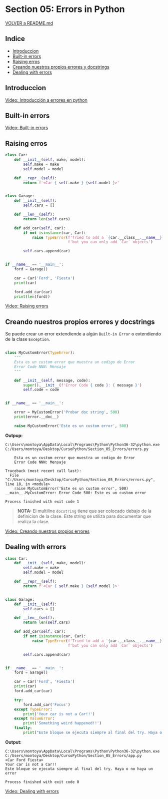 ﻿# Section 05: Errors in Python

[VOLVER a README.md](README.md)

## Indice

* [Introduccion](#introduccion)
* [Built-in errors](#built-in-errors)
* [Raising erros](#raising-errors)
* [Creando nuestros propios errores y docstrings](#creando-nuestros-propios-errores-y-docstrings)
* [Dealing with errors](#dealing-with-errors)

## Introduccion

[Video: Introducción a errores en python](https://www.udemy.com/the-complete-python-course/learn/v4/t/lecture/9445238?start=0)

## Built-in errors

[Video: Built-in errors](https://www.udemy.com/the-complete-python-course/learn/v4/t/lecture/9445244?start=0)

## Raising erros

```python
class Car:
    def __init__(self, make, model):
        self.make = make
        self.model = model

    def __repr__(self):
        return f'<Car { self.make } {self.model }>'


class Garage:
    def __init__(self):
        self.cars = []

    def __len__(self):
        return len(self.cars)

    def add_car(self, car):
        if not isinstance(car, Car):
            raise TypeError(f'Tried to add a `{car.__class__.__name__}` to the garage, '
                            f'but you can only add `Car` objects')

        self.cars.append(car)


if __name__ == '__main__':
    ford = Garage()

    car = Car('Ford', 'Fiesta')
    print(car)

    ford.add_car(car)
    print(len(ford))
```

[Video: Raising errors](https://www.udemy.com/the-complete-python-course/learn/v4/t/lecture/9445250?start=0)


## Creando nuestros propios errores y docstrings


Se puede crear un error extendiende a algún ``Built-in Error`` o extendiendo de la clase ``Exception``.

```python

class MyCustomError(TypeError):
    """
    Esta es un custom error que muestra un codigo de Error
    Error Code NNN: Mensaje
    """

    def __init__(self, message, code):
        super().__init__(f'Error Code { code }: { message }')
        self.code = code


if __name__ == '__main__':

    error = MyCustomError('Probar doc string', 500)
    print(error.__doc__)

    raise MyCustomError('Este es un custom error', 500)

```

**Outpup:**  

```console
C:\Users\montoya\AppData\Local\Programs\Python\Python36-32\python.exe C:/Users/montoya/Desktop/CursoPython/Section_05_Errors/errors.py

    Esta es un custom error que muestra un codigo de Error
    Error Code NNN: Mensaje
    
Traceback (most recent call last):
  File "C:/Users/montoya/Desktop/CursoPython/Section_05_Errors/errors.py", line 18, in <module>
    raise MyCustomError('Este es un custom error', 500)
__main__.MyCustomError: Error Code 500: Este es un custom error

Process finished with exit code 1
```

> **NOTA:** El multiline ``docstring`` tiene que ser colocado debajo de la definicion de la clase. Este string se utiliza para documentar que realiza la clase.

[Video: Creando nuestros propios errores](https://www.udemy.com/the-complete-python-course/learn/v4/t/lecture/9445258?start=0)

## Dealing with errors

```python
class Car:
    def __init__(self, make, model):
        self.make = make
        self.model = model

    def __repr__(self):
        return f'<Car { self.make } {self.model }>'


class Garage:
    def __init__(self):
        self.cars = []

    def __len__(self):
        return len(self.cars)

    def add_car(self, car):
        if not isinstance(car, Car):
            raise TypeError(f'Tried to add a `{car.__class__.__name__}` to the garage, '
                            f'but you can only add `Car` objects')

        self.cars.append(car)


if __name__ == '__main__':
    ford = Garage()

    car = Car('Ford', 'Fiesta')
    print(car)
    ford.add_car(car)

    try:
        ford.add_car('Focus')
    except TypeError:
        print('Your car is not a Car!!')
    except ValueError:
        print('Something weird happened!!')
    finally:
        print("Este bloque se ejecuta siempre al final del try. Haya o no haya un error")

```

**Output:**

```console
C:\Users\montoya\AppData\Local\Programs\Python\Python36-32\python.exe C:/Users/montoya/Desktop/CursoPython/Section_05_Errors/app.py
<Car Ford Fiesta>
Your car is not a Car!!
Este bloque se ejecuta siempre al final del try. Haya o no haya un error

Process finished with exit code 0

```

[Video: Dealing with errors](https://www.udemy.com/the-complete-python-course/learn/v4/t/lecture/9445260?start=0)